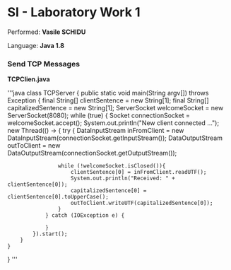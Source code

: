 # SI - Laboratory Work 1

Performed: **Vasile SCHIDU**

Language: **Java 1.8**

### Send TCP Messages

**TCPClien.java**

'''java
class TCPServer {
    public static void main(String argv[]) throws Exception {
        final String[] clientSentence = new String[1];
        final String[] capitalizedSentence = new String[1];
        ServerSocket welcomeSocket = new ServerSocket(8080);
        while (true) {
            Socket connectionSocket = welcomeSocket.accept();
            System.out.println("New client connected ...");
            new Thread(() -> {
                try {
                    DataInputStream inFromClient = new DataInputStream(connectionSocket.getInputStream());
                    DataOutputStream outToClient = new DataOutputStream(connectionSocket.getOutputStream());

                    while (!welcomeSocket.isClosed()){
                        clientSentence[0] = inFromClient.readUTF();
                        System.out.println("Received: " + clientSentence[0]);
                        capitalizedSentence[0] = clientSentence[0].toUpperCase();
                        outToClient.writeUTF(capitalizedSentence[0]);
                    }
                } catch (IOException e) {

                }
            }).start();
        }
    }
}
'''
